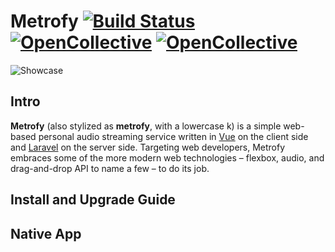 # Metrofy [![Build Status](https://travis-ci.org/phanan/koel.svg?branch=master)](https://travis-ci.org/phanan/koel) [![OpenCollective](https://opencollective.com/koel/backers/badge.svg)](#backers) [![OpenCollective](https://opencollective.com/koel/sponsors/badge.svg)](#sponsors)

![Showcase](http://koel.phanan.net/dist/img/showcase.png?2)

## Intro

**Metrofy** (also stylized as **metrofy**, with a lowercase k) is a simple web-based personal audio streaming service written in [Vue](http://vuejs.org/) on the client side and [Laravel](http://laravel.com/) on the server side. Targeting web developers, Metrofy embraces some of the more modern web technologies – flexbox, audio, and drag-and-drop API to name a few – to do its job.

## Install and Upgrade Guide


## Native App

